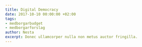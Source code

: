 ```yaml
---
title: Digital Democracy
date: 2017-10-10 00:00:00 +02:00
tags:
- medborgarbudget
- medborgarforslag
author: Nesta
excerpt: Donec ullamcorper nulla non metus auctor fringilla.
---
```


